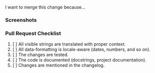 I want to merge this change because...

<!-- Please mention all relevant issue numbers. -->

### Screenshots

<!-- If your changes affect the UI, providing "before" and "after" screenshots will
greatly reduce the amount of work needed to review your work. -->

### Pull Request Checklist

<!-- Please keep this section. It will make maintainer's life easier. -->

1. [ ] All visible strings are translated with proper context.
1. [ ] All data-formatting is locale-aware (dates, numbers, and so on).
1. [ ] The changes are tested.
1. [ ] The code is documented (docstrings, project documentation).
1. [ ] Changes are mentioned in the changelog.